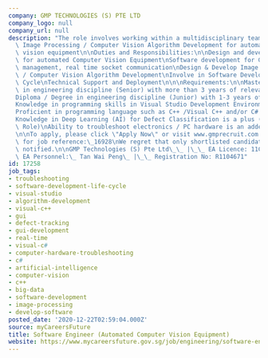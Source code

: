 ```yaml
---
company: GMP TECHNOLOGIES (S) PTE LTD
company_logo: null
company_url: null
description: "The role involves working within a multidisciplinary team to carry out\
  \ Image Processing / Computer Vision Algorithm Development for automated computer\
  \ vision equipment\n\nDuties and Responsibilities:\n\nDesign and develop software\
  \ for automated Computer Vision Equipment\nSoftware development for GUI, big data\
  \ management, real time socket communication\nDesign & Develop Image Processing\
  \ / Computer Vision Algorithm Development\nInvolve in Software Development Life\
  \ Cycle\nTechnical Support and Deployment\n\n\nRequirements:\n\nMasters / Degree\
  \ in engineering discipline (Senior) with more than 3 years of relevant experience.\n\
  Diploma / Degree in engineering discipline (Junior) with 1-3 years of relevant experience.\n\
  Knowledge in programming skills in Visual Studio Development Environment is a plus\n\
  Proficient in programming language such as C++ /Visual C++ and/or C# is preferred\n\
  Knowledge in Deep Learning (AI) for Defect Classification is a plus (For Senior\
  \ Role)\nAbility to troubleshoot electronics / PC hardware is an added advantage\n\
  \n\nTo apply, please click \"Apply Now\" or visit www.gmprecruit.com and search\
  \ for job reference:\_16928\nWe regret that only shortlisted candidates will be\
  \ notified.\n\nGMP Technologies (S) Pte Ltd\_\_ |\_\_ EA Licence: 11C3793\_\_ |\
  \ EA Personnel:\_ Tan Wai Peng\_ |\_\_ Registration No: R1104671"
id: 17258
job_tags:
- troubleshooting
- software-development-life-cycle
- visual-studio
- algorithm-development
- visual-c++
- gui
- defect-tracking
- gui-development
- real-time
- visual-c#
- computer-hardware-troubleshooting
- c#
- artificial-intelligence
- computer-vision
- c++
- big-data
- software-development
- image-processing
- develop-software
posted_date: '2020-12-22T02:59:04.000Z'
source: myCareersFuture
title: Software Engineer (Automated Computer Vision Equipment)
website: https://www.mycareersfuture.gov.sg/job/engineering/software-engineer-gmp-technologies-281c074158d533770c538c0d26d3a131
---
```

